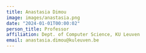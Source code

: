 ```yaml
---
title: Anastasia Dimou
image: images/anastasia.png
date: "2024-01-01T00:00:02"
person_title: Professor
affiliation: Dept. of Computer Science, KU Leuven
email: anastasia.dimou@kuleuven.be
---
```

